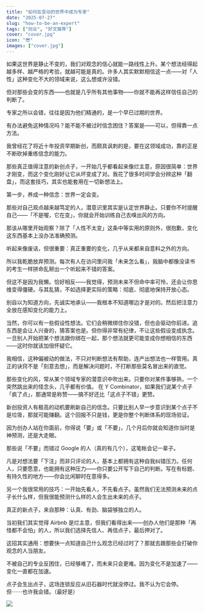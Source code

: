 ```yaml
---
title: "如何在变动的世界中成为专家"
date: "2025-07-27"
slug: "how-to-be-an-expert"
tags: ["创业", "好文推荐"]
cover: "cover.jpg"
icon: "😎"
images: ["cover.jpg"]
---
```

如果这世界是静止不变的，我们对观念的信心就能一路线性上升。某个想法经得起越多样、越严格的考验，就越可能是真的。许多人其实默默相信这一点——对「人性」这种变化不大的领域来说，这么想或许没错。



但对那些会变的东西——也就是几乎所有其他事物——你就不能再这样信任自己的判断了。



专家之所以会错，往往是因为他们精通的，是一个早已过期的世界。



有办法避免这种情况吗？能不能不被过时信念困住？答案是——可以，但得靠一点方法。



我曾经花了将近十年投资早期新创，而颇具讽刺的是，要在这领域成功，靠的正是不断砍掉重练信念的能力。



那些真正值得注意的新创点子，一开始几乎都看起来像烂主意，原因很简单：世界才刚变，而这个变化刚好让它从坏变成了对。我花了很多时间学会分辨这种「翻盘」，而这套技巧，其实也能套用在一切新想法上。



第一步，养成一种信念：世界一定会变。



那些对自己观点越来越笃定的人，潜意识里其实是认定世界静止。只要你不时提醒自己——「不是喔，它在变」，你就会开始训练自己去嗅出风的方向。



那该从哪里开始观察？除了「人性不太变」这条中等实用的原则外，很抱歉，变化这东西基本上没办法准确预测。



听起来像废话，但很重要：真正重要的变化，几乎从来都来自意料之外的方向。



所以我乾脆放弃预测。每次有人在访问里问我「未来怎么看」，我脑中都像没读书的考生一样拼命乱掰出一个听起来不错的答案。



但这不是因为我懒。恰好相反——我觉得，预测未来不但命中率可怜，还会让你思维变得僵硬。与其乱猜，不如选择更实际的策略：彻底、彻底地保持开放心态。



别自以为知道方向，先诚实地承认——我根本不知道哪边才是对的。然后把注意力全放在感知变化的能力上。



当然，你可以有一些假设性想法。它们会稍微绑住你没错，但也会驱动你前进。追东西是会让人兴奋的，猜答案也是。但你得非常有纪律，不让这些假设变成执念。
一旦别人开始把某个想法跟你绑在一起，那个想法就更可能变成你想相信的东西——这时你就该加倍怀疑它。



我相信，这种偏被动的做法，不只对判断想法有帮助，连产出想法也一样管用。真正的诀窍不是「刻意去想」，而是解决问题时，不打断那些莫名冒出来的直觉。



那些变化的风，常从某个领域专家的潜意识中吹出来。只要你对某件事够熟，一个突然跳出来的怪念头，几乎都有价值。
在 Y Combinator，如果我们说某个点子「疯了点」，那通常是称赞——搞不好还比「这点子不错」更赞。



新创投资人有极高的动机要刷新自己的信念。只要比别人早一步意识到某个点子不是垃圾，那就可能赚翻。这个回报不只是钱，更是你整个判断体系的现场验证。



因为创办人站在你面前，你得说「要」或「不要」，几个月后你就会知道你当时是神预测，还是大走眼。



那些说「不要」而错过 Google 的人（真的有几个），这笔帐会记一辈子。



凡是对想法要「下注」而非只评论的人，基本上都拥有这种自我纠错压力。任何人，只要愿意，也能拥有这种压力——你只要公开写下自己的判断。写在有标题、有持久性的地方——你会比闲聊时在意得多。



另一个我很常用的技巧：一开始先看人，不先看点子。虽然我们无法预测未来的点子长什么样，但我很能预测什么样的人会生出未来的点子。



真正的新点子，来自那种：认真、有劲、脑袋够独立的人。



当初我们其实觉得 Airbnb 是烂主意，但我们看得出来——创办人他们是那种「再怪都不会怕」的人，所以我们选择先信人、再信点子，最后押对了。



这招其实通用：想要快一点知道自己什么观念已经过时了？那就去跟那些会打破你观念的人当朋友。



不被自己的专业反困住，已经够难了，而未来只会更难。因为变化不是加速了——变化一直都在加速。



点子会生出点子，这场连锁反应从旧石器时代就没停过。我不认为它会停。
但⋯⋯也许我会错。（最好是）




![](https://prod-files-secure.s3.us-west-2.amazonaws.com/112d0858-5090-4d34-a606-b75eb8d65fd2/46476355-9cf3-4e99-9b7a-3531bc426380/1000202064.png?X-Amz-Algorithm=AWS4-HMAC-SHA256&X-Amz-Content-Sha256=UNSIGNED-PAYLOAD&X-Amz-Credential=ASIAZI2LB466RRXYESA5%2F20250912%2Fus-west-2%2Fs3%2Faws4_request&X-Amz-Date=20250912T163356Z&X-Amz-Expires=3600&X-Amz-Security-Token=IQoJb3JpZ2luX2VjELj%2F%2F%2F%2F%2F%2F%2F%2F%2F%2FwEaCXVzLXdlc3QtMiJHMEUCICTPOGjrQuW1JReD5gcWVgifhf%2B93zgFR%2B35Umz2%2FFjCAiEAtHiqq8bpRsOyxHezSImm%2F4d9Y1mv0DIIBSnD9mI1WQsq%2FwMIMRAAGgw2Mzc0MjMxODM4MDUiDOxwoZmqunpqHDIcWSrcA61geHZ19%2Fq0S982fKUWmlpWB3wpcey4oCaQ%2F%2Bs5L2lzBR30XFrL10bG18g9QFW%2F0diAdViTy%2FoJoWVqY%2BUTiG6Q6JL2NKBgA%2BLzehqCSYTSePRP6d672cNe%2F6Fbx%2B77glPM9EC6ad6t8S8yCpiisrbWnQXlSbX2Ey4qJgojReINcS0OYOWPbjY1wJ2UXa3JMGnNb788PccOSNfag73M8O75nYebKIED4Lgl6IlVYAm46NcXbtREOxPP9Kzudd0t7YhZ1%2BsxPRlYeQ4y1jtopEElMpq%2BCtiTBk0obvWWsHUEGzbfhAo7JBgqBmSqA%2B7L7NnpXd32LD1TK1xOuvX7zN3gHVAyTUGTe1fAN5woanyD46Lt%2BRcFgMr0Yd6eJQ5dMcsPEzPB%2FceO8c1ytU2NdPv%2FGfM6CQmgD%2FWptj77KIaduC5xZlGrcyTbLtiTowhniFKozINwlfaQqqm0RPqB5T%2FFA3Pzl%2BGHcl4MBzGGuAzey2y%2FjTFXLRA16wm%2BuppJB5S67I1sDNXiE3FpgiI4bO9svFK2WiUmLWRx5DIk%2FaGUoV%2BmtPBLauaAQEbcNADjDpJWuOAtzVKJUUgAn2JsM%2FsoDERg2OG2eo15zcGt8lzYemZYoegVz%2F1QDRiIMM2IkcYGOqUBF1K%2BSyAbfS9R36Nr%2FxWsoRff%2BwUlsG92Cm%2B4WEvtfHy1EZQnbHumQ%2FhjvGOaU5ho7%2BXg8bCTRBtev00UU9dDQDfw8ywSEIPLSrmSdjCuvXjTAmTz1tog%2BUowveTHRKaw1hMrFTCGCqznZ%2BVFQQ6myLvwGCgZ4TVDVHR44gu%2BHwJxcOydt6h3bSG%2B62NR8RlMdm0a3o%2Bi8tRt%2FgLMPQoEvtP72r2a&X-Amz-Signature=cadf9310b19ad3656ac5212ebee2960de60307669472c9a7c9196feddeba84a5&X-Amz-SignedHeaders=host&x-amz-checksum-mode=ENABLED&x-id=GetObject)

